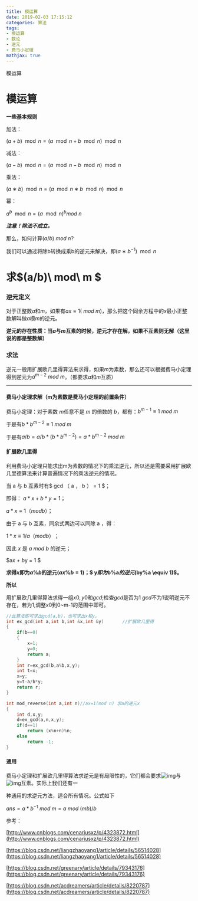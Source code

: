 ```yaml
---
title: 模运算
date: 2019-02-03 17:15:12
categories: 算法
tags: 
- 模运算
- 数论
- 逆元
- 费马小定理
mathjax: true
---
```


模运算

<!-- more -->

# 模运算

**一些基本规则**

加法：

$(a+b)\mod n=(a \mod n+b \mod n)\mod n​$

减法：

$(a-b)\mod n=(a \mod n-b \mod n)\mod n​$

乘法：

$(a∗b)\mod n=(a \mod n∗b \mod n)\mod n​$

幂：

$a^b \mod n=(a \mod n)^b  mod \ n​$

***注意！除法不成立。***

那么，如何计算$(a/b)\ mod\  n$?

我们可以通过将除b转换成乘b的逆元来解决，即$(a∗b^{-1} )\mod n​$ 

# 求$(a/b)\ mod\ m $

### 逆元定义

对于正整数$a$和$m$，如果有$ax\equiv 1(\ mod\ m)$，那么把这个同余方程中的$x$最小正整数解叫做$a$模$m$的逆元。

**逆元的存在性质：当$a$与$m$互素的时候，逆元才存在解，如果不互素则无解（这里说的都是整数解）**

### 求法

逆元一般用扩展欧几里得算法来求得，如果$m​$为素数，那么还可以根据费马小定理得到逆元为$a^{m-2}\ mod\ m​$。（都要求$a​$和$m​$互质）

----------------------------

#### 费马小定理求解（m为素数是费马小定理的前置条件）

费马小定理：对于素数 $m​$ 任意不是 $m​$ 的倍数的 $b​$，都有：$b^{m-1}\equiv1\  mod \ m​$

于是有$b* b^{m-2}\equiv1\ mod \ m​$

于是有$a/b=a/b*(b * b ^ {m-2})=a*b ^ {m-2}\ mod\ m​$

#### 扩展欧几里得

利用费马小定理只能求出m为素数的情况下的乘法逆元，所以还是需要采用扩展欧几里德算法来计算普遍情况下的乘法逆元的情况。

当 a 与 b 互素时有$ gcd （ a ， b ） = 1 ​$；

即得： $a * x + b * y = 1$；

$a * x ≡ 1 （ mod b ）；​$

由于 a 与 b 互素，同余式两边可以同除 a ，得：

$1 * x ≡ 1 / a （mod b）​$；

因此 $x$ 是 $a \ mod\  b$ 的逆元；

$a*x + b*y = 1 $            

**求得$x$即为$a\%b$的逆元$(ax\%b \equiv 1)$；$ y$即为$b\%a$的逆元$(by\%a \equiv 1)$。**

**所以**

用扩展欧几里得算法求得一组$x0,y0$和$gcd$;检查$gcd$是否为1 
$gcd$不为1说明逆元不存在，若为1,调整$x0$到0~m-1的范围中即可。 

```c++
//此算法即可求出gcd(a,b)，也可求出x和y。
int ex_gcd(int a,int b,int &x,int &y)       //扩展欧几里得 
{
    if(b==0)
    {
        x=1;
        y=0;
        return a;
    }
    int r=ex_gcd(b,a%b,x,y);
    int t=x;
    x=y;
    y=t-a/b*y;
    return r;
}

int mod_reverse(int a,int n)//ax=1(mod n) 求a的逆元x 
{
    int d,x,y;
    d=ex_gcd(a,n,x,y);
    if(d==1)
        return (x%n+n)%n;
    else
        return -1;
}
```

#### 通用

费马小定理和扩展欧几里得算法求逆元是有局限性的，它们都会要求![img](https://img-blog.csdn.net/20140613102654328)与![img](https://img-blog.csdn.net/20140613102712781)互素。实际上我们还有一

种通用的求逆元方法，适合所有情况。公式如下

$ans=a*b^{-1}\ mod\ m=a\ mod\ (mb)/b​$

参考：

[http://www.cnblogs.com/cenariusxz/p/4323872.html](http://www.cnblogs.com/cenariusxz/p/4323872.html)

[https://blog.csdn.net/liangzhaoyang1/article/details/56514028](https://blog.csdn.net/liangzhaoyang1/article/details/56514028)

[https://blog.csdn.net/greenary/article/details/79343176](https://blog.csdn.net/greenary/article/details/79343176)

[https://blog.csdn.net/acdreamers/article/details/8220787](https://blog.csdn.net/acdreamers/article/details/8220787)

